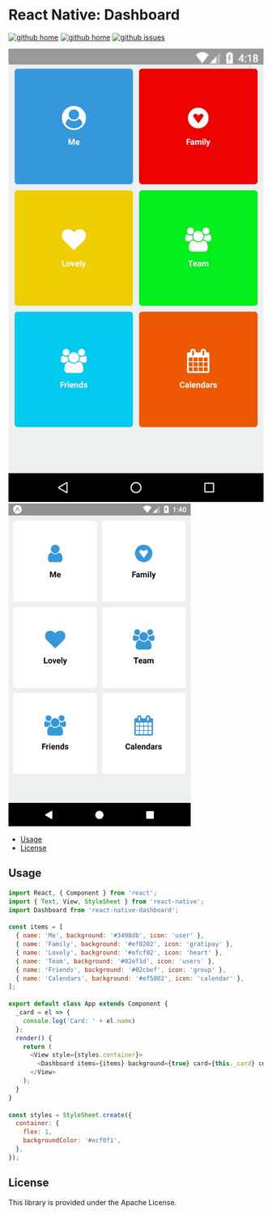 # React Native: Dashboard

[![github home](http://img.shields.io/npm/v/react-native-dashboard.svg?style=flat)](https://www.npmjs.com/package/react-native-dashboard)
[![github home](https://img.shields.io/badge/gaetanozappi-react--native--dashboard-blue.svg?style=flat-square)](https://github.com/gaetanozappi/react-native-dashboard)
[![github issues](https://img.shields.io/github/issues/gaetanozappi/react-native-dashboard.svg?style=flat-square)](https://github.com/gaetanozappi/react-native-dashboard/issues)

![PNG](screenshot/react-native-dashboard.png)
![PNG](screenshot/react-native-dashboard2.png)

-   [Usage](#usage)
-   [License](#license)

## Usage

```javascript
import React, { Component } from 'react';
import { Text, View, StyleSheet } from 'react-native';
import Dashboard from 'react-native-dashboard';

const items = [
  { name: 'Me', background: '#3498db', icon: 'user' },
  { name: 'Family', background: '#ef0202', icon: 'gratipay' },
  { name: 'Lovely', background: '#efcf02', icon: 'heart' },
  { name: 'Team', background: '#02ef1d', icon: 'users' },
  { name: 'Friends', background: '#02cbef', icon: 'group' },
  { name: 'Calendars', background: '#ef5802', icon: 'calendar' },
];

export default class App extends Component {
  _card = el => {
    console.log('Card: ' + el.name)
  };
  render() {
    return (
      <View style={styles.container}>
        <Dashboard items={items} background={true} card={this._card} column={2} />
      </View>
    );
  }
}

const styles = StyleSheet.create({
  container: {
    flex: 1,
    backgroundColor: '#ecf0f1',
  },
});
```

## License
This library is provided under the Apache License.
